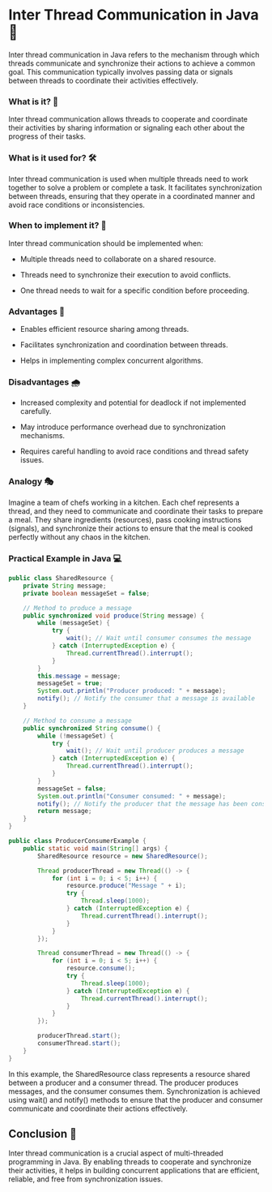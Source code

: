 # Inter Thread Communication in Java 🔄

Inter thread communication in Java refers to the mechanism through which threads communicate and synchronize their actions to achieve a common goal. This communication typically involves passing data or signals between threads to coordinate their activities effectively.

### What is it? 🤔

Inter thread communication allows threads to cooperate and coordinate their activities by sharing information or signaling each other about the progress of their tasks.

### What is it used for? 🛠️

Inter thread communication is used when multiple threads need to work together to solve a problem or complete a task. It facilitates synchronization between threads, ensuring that they operate in a coordinated manner and avoid race conditions or inconsistencies.

### When to implement it? 📅

Inter thread communication should be implemented when:

- Multiple threads need to collaborate on a shared resource.

- Threads need to synchronize their execution to avoid conflicts.

- One thread needs to wait for a specific condition before proceeding.

### Advantages 🌟

- Enables efficient resource sharing among threads.

- Facilitates synchronization and coordination between threads.

- Helps in implementing complex concurrent algorithms.

### Disadvantages 🌧️

- Increased complexity and potential for deadlock if not implemented carefully.

- May introduce performance overhead due to synchronization mechanisms.

- Requires careful handling to avoid race conditions and thread safety issues.

### Analogy 🎭

Imagine a team of chefs working in a kitchen. Each chef represents a thread, and they need to communicate and coordinate their tasks to prepare a meal. They share ingredients (resources), pass cooking instructions (signals), and synchronize their actions to ensure that the meal is cooked perfectly without any chaos in the kitchen.

### Practical Example in Java 💻

```java
public class SharedResource {
    private String message;
    private boolean messageSet = false;

    // Method to produce a message
    public synchronized void produce(String message) {
        while (messageSet) {
            try {
                wait(); // Wait until consumer consumes the message
            } catch (InterruptedException e) {
                Thread.currentThread().interrupt();
            }
        }
        this.message = message;
        messageSet = true;
        System.out.println("Producer produced: " + message);
        notify(); // Notify the consumer that a message is available
    }

    // Method to consume a message
    public synchronized String consume() {
        while (!messageSet) {
            try {
                wait(); // Wait until producer produces a message
            } catch (InterruptedException e) {
                Thread.currentThread().interrupt();
            }
        }
        messageSet = false;
        System.out.println("Consumer consumed: " + message);
        notify(); // Notify the producer that the message has been consumed
        return message;
    }
}

public class ProducerConsumerExample {
    public static void main(String[] args) {
        SharedResource resource = new SharedResource();

        Thread producerThread = new Thread(() -> {
            for (int i = 0; i < 5; i++) {
                resource.produce("Message " + i);
                try {
                    Thread.sleep(1000);
                } catch (InterruptedException e) {
                    Thread.currentThread().interrupt();
                }
            }
        });

        Thread consumerThread = new Thread(() -> {
            for (int i = 0; i < 5; i++) {
                resource.consume();
                try {
                    Thread.sleep(1000);
                } catch (InterruptedException e) {
                    Thread.currentThread().interrupt();
                }
            }
        });

        producerThread.start();
        consumerThread.start();
    }
}
```

In this example, the SharedResource class represents a resource shared between a producer and a consumer thread. The producer produces messages, and the consumer consumes them. Synchronization is achieved using wait() and notify() methods to ensure that the producer and consumer communicate and coordinate their actions effectively.

## Conclusion 🎉
Inter thread communication is a crucial aspect of multi-threaded programming in Java. By enabling threads to cooperate and synchronize their activities, it helps in building concurrent applications that are efficient, reliable, and free from synchronization issues.
